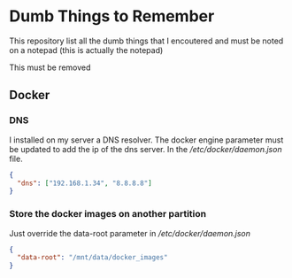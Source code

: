 # Dumb Things to Remember

This repository list all the dumb things that I encoutered and must be noted on a notepad (this is actually the notepad)

This must be removed

## Docker

### DNS

I installed on my server a DNS resolver. The docker engine parameter must be updated to add the ip of the dns server. In the */etc/docker/daemon.json* file.
``` json
{
  "dns": ["192.168.1.34", "8.8.8.8"]
}
```

### Store the docker images on another partition

Just override the data-root parameter in */etc/docker/daemon.json*
``` json
{
  "data-root": "/mnt/data/docker_images"
}
```
